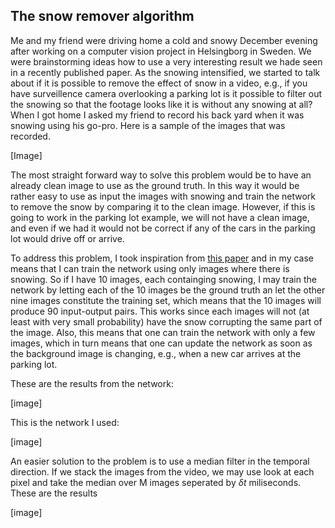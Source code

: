 ## The snow remover algorithm
Me and my friend were driving home a cold and snowy December evening after working on a computer vision project in Helsingborg in Sweden. We were brainstorming ideas how to use a very interesting result we hade seen in a recently published paper. As the snowing intensified, we started to talk about if it is possible to remove the effect of snow in a video, e.g., if you have surveillence camera overlooking a parking lot is it possible to filter out the snowing so that the footage looks like it is without any snowing at all? When I got home I asked my friend to record his back yard when it was snowing using his go-pro. Here is a sample of the images that was recorded. 

[Image]

The most straight forward way to solve this problem would be to have an already clean image to use as the ground truth. In this way it would be rather easy to use as input the images with snowing and train the network to remove the snow by comparing it to the clean image. However, if this is going to work in the parking lot example, we will not have a clean image, and even if we had it would not be correct if any of the cars in the parking lot would drive off or arrive. 

To address this problem, I took inspiration from [this paper](https://arxiv.org/pdf/1803.04189.pdf) and in my case means that I can train the network using only images where there is snowing. So if I have 10 images, each containging snowing, I may train the network by letting each of the 10 images be the ground truth an let the other nine images constitute the training set, which means that the 10 images will produce 90 input-output pairs. This works since each images will not (at least with very small probability) have the snow corrupting the same part of the image. Also, this means that one can train the network with only a few images, which in turn means that one can update the network as soon as the background image is changing, e.g., when a new car arrives at the parking lot. 

These are the results from the network:

[image]

This is the network I used:

[image]

An easier solution to the problem is to use a median filter in the temporal direction. If we stack the images from the video, we may use look at each pixel and take the median over M images seperated by $\delta t$ miliseconds. These are the results

[image]
